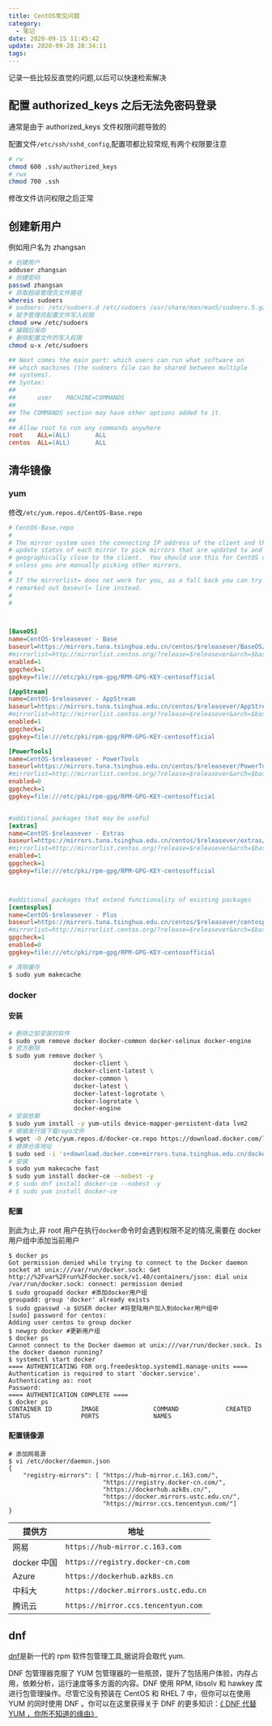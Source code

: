 ```yaml
---
title: CentOS常见问题
category:
  - 笔记
date: 2020-09-15 11:45:42
update: 2020-09-20 20:34:11
tags:
---
```



记录一些比较反直觉的问题,以后可以快速检索解决

<!-- more -->

## 配置 authorized_keys 之后无法免密码登录

通常是由于 authorized_keys 文件权限问题导致的

配置文件`/etc/ssh/sshd_config`,配置项都比较常规,有两个权限要注意

```zsh 修改权限
# rw
chmod 600 .ssh/authorized_keys
# rwx
chmod 700 .ssh
```

修改文件访问权限之后正常

## 创建新用户

例如用户名为 zhangsan

```zsh 创建超级管理员
# 创建用户
adduser zhangsan
# 创建密码
passwd zhangsan
# 获取超级管理员文件路径
whereis sudoers
# sudoers: /etc/sudoers.d /etc/sudoers /usr/share/man/man5/sudoers.5.gz
# 赋予管理员配置文件写入权限
chmod u+w /etc/sudoers
# 编辑后保存
# 删除配置文件的写入权限
chmod u-x /etc/sudoers
```

```ini /etc/sudoers
## Next comes the main part: which users can run what software on
## which machines (the sudoers file can be shared between multiple
## systems).
## Syntax:
##
##      user    MACHINE=COMMANDS
##
## The COMMANDS section may have other options added to it.
##
## Allow root to run any commands anywhere
root    ALL=(ALL)       ALL
centos  ALL=(ALL)       ALL
```

## 清华镜像

### yum

修改`/etc/yum.repos.d/CentOS-Base.repo`

```ini /etc/yum.repos.d/CentOS-Base.repo https://mirrors.tuna.tsinghua.edu.cn/help/centos/ CentOS镜像使用帮助
# CentOS-Base.repo
#
# The mirror system uses the connecting IP address of the client and the
# update status of each mirror to pick mirrors that are updated to and
# geographically close to the client.  You should use this for CentOS updates
# unless you are manually picking other mirrors.
#
# If the mirrorlist= does not work for you, as a fall back you can try the
# remarked out baseurl= line instead.
#
#



[BaseOS]
name=CentOS-$releasever - Base
baseurl=https://mirrors.tuna.tsinghua.edu.cn/centos/$releasever/BaseOS/$basearch/os/
#mirrorlist=http://mirrorlist.centos.org/?release=$releasever&arch=$basearch&repo=BaseOS&infra=$infra
enabled=1
gpgcheck=1
gpgkey=file:///etc/pki/rpm-gpg/RPM-GPG-KEY-centosofficial

[AppStream]
name=CentOS-$releasever - AppStream
baseurl=https://mirrors.tuna.tsinghua.edu.cn/centos/$releasever/AppStream/$basearch/os/
#mirrorlist=http://mirrorlist.centos.org/?release=$releasever&arch=$basearch&repo=AppStream&infra=$infra
enabled=1
gpgcheck=1
gpgkey=file:///etc/pki/rpm-gpg/RPM-GPG-KEY-centosofficial

[PowerTools]
name=CentOS-$releasever - PowerTools
baseurl=https://mirrors.tuna.tsinghua.edu.cn/centos/$releasever/PowerTools/$basearch/os/
#mirrorlist=http://mirrorlist.centos.org/?release=$releasever&arch=$basearch&repo=PowerTools&infra=$infra
enabled=0
gpgcheck=1
gpgkey=file:///etc/pki/rpm-gpg/RPM-GPG-KEY-centosofficial


#additional packages that may be useful
[extras]
name=CentOS-$releasever - Extras
baseurl=https://mirrors.tuna.tsinghua.edu.cn/centos/$releasever/extras/$basearch/os/
#mirrorlist=http://mirrorlist.centos.org/?release=$releasever&arch=$basearch&repo=extras
enabled=1
gpgcheck=1
gpgkey=file:///etc/pki/rpm-gpg/RPM-GPG-KEY-centosofficial



#additional packages that extend functionality of existing packages
[centosplus]
name=CentOS-$releasever - Plus
baseurl=https://mirrors.tuna.tsinghua.edu.cn/centos/$releasever/centosplus/$basearch/os/
#mirrorlist=http://mirrorlist.centos.org/?release=$releasever&arch=$basearch&repo=centosplus
gpgcheck=1
enabled=0
gpgkey=file:///etc/pki/rpm-gpg/RPM-GPG-KEY-centosofficial
```

```bash 清除yum缓存
# 清除缓存
$ sudo yum makecache
```

### docker

#### 安装

```zsh 配置Docker源镜像 https://mirrors.tuna.tsinghua.edu.cn/help/docker-ce/ Docker Community Edition 镜像使用帮助
# 删除之前安装的软件
$ sudo yum remove docker docker-common docker-selinux docker-engine
# 官方删除
$ sudo yum remove docker \
                  docker-client \
                  docker-client-latest \
                  docker-common \
                  docker-latest \
                  docker-latest-logrotate \
                  docker-logrotate \
                  docker-engine
# 安装依赖
$ sudo yum install -y yum-utils device-mapper-persistent-data lvm2
# 根据发行版下载repo文件
$ wget -O /etc/yum.repos.d/docker-ce.repo https://download.docker.com/linux/centos/docker-ce.repo
# 替换仓库地址
$ sudo sed -i 's+download.docker.com+mirrors.tuna.tsinghua.edu.cn/docker-ce+' /etc/yum.repos.d/docker-ce.repo
# 安装
$ sudo yum makecache fast
$ sudo yum install docker-ce --nobest -y
# $ sudo dnf install docker-ce --nobest -y
# $ sudo yum install docker-ce
```

#### 配置

到此为止,非 root 用户在执行`docker`命令时会遇到权限不足的情况,需要在 docker 用户组中添加当前用户

```shell 添加用户到Docker分组
$ docker ps
Got permission denied while trying to connect to the Docker daemon socket at unix:///var/run/docker.sock: Get http://%2Fvar%2Frun%2Fdocker.sock/v1.40/containers/json: dial unix /var/run/docker.sock: connect: permission denied
$ sudo groupadd docker #添加docker用户组
groupadd: group 'docker' already exists
$ sudo gpasswd -a $USER docker #将登陆用户加入到docker用户组中
[sudo] password for centos:
Adding user centos to group docker
$ newgrp docker #更新用户组
$ docker ps
Cannot connect to the Docker daemon at unix:///var/run/docker.sock. Is the docker daemon running?
$ systemctl start docker
==== AUTHENTICATING FOR org.freedesktop.systemd1.manage-units ====
Authentication is required to start 'docker.service'.
Authenticating as: root
Password:
==== AUTHENTICATION COMPLETE ====
$ docker ps
CONTAINER ID        IMAGE               COMMAND             CREATED             STATUS              PORTS               NAMES
```

#### 配置镜像源

```shell
# 添加网易源
$ vi /etc/docker/daemon.json
{
    "registry-mirrors": [ "https://hub-mirror.c.163.com/",
                          "https://registry.docker-cn.com/",
                          "https://dockerhub.azk8s.cn/",
                          "https://docker.mirrors.ustc.edu.cn/",
                          "https://mirror.ccs.tencentyun.com/"]
}
```

| 提供方      | 地址                                 |
| ----------- | ------------------------------------ |
| 网易        | `https://hub-mirror.c.163.com`       |
| docker 中国 | `https://registry.docker-cn.com`     |
| Azure       | `https://dockerhub.azk8s.cn`         |
| 中科大      | `https://docker.mirrors.ustc.edu.cn` |
| 腾讯云      | `https://mirror.ccs.tencentyun.com`  |

## dnf

[dnf][dnf]是新一代的 rpm 软件包管理工具,据说将会取代 yum.

DNF 包管理器克服了 YUM 包管理器的一些瓶颈，提升了包括用户体验，内存占用，依赖分析，运行速度等多方面的内容。DNF 使用 RPM, libsolv 和 hawkey 库进行包管理操作。尽管它没有预装在 CentOS 和 RHEL 7 中，但你可以在使用 YUM 的同时使用 DNF 。你可以在这里获得关于 DNF 的更多知识：[《 DNF 代替 YUM ，你所不知道的缘由》][dnf代替yum,你所不知道的缘由]

[dnf]: https://man.linuxde.net/dnf
[dnf代替yum,你所不知道的缘由]: http://www.tecmint.com/dnf-next-generation-package-management-utility-for-linux/
